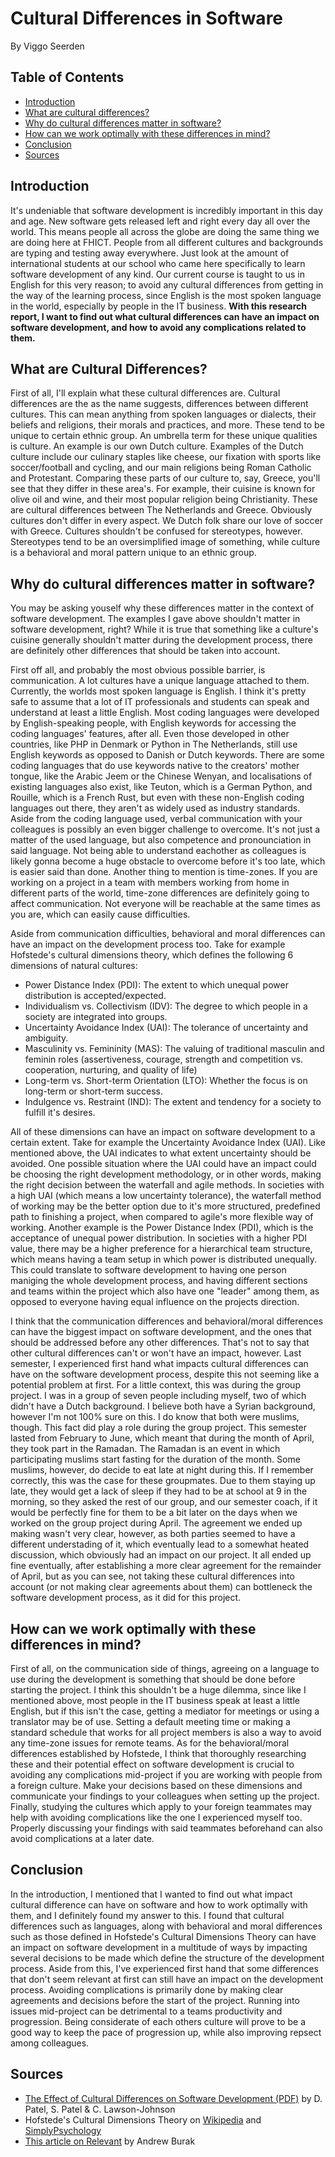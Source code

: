 # Cultural Differences in Software
By Viggo Seerden

## Table of Contents

- [Introduction](https://github.com/ViggoSeerden/FHICT-S3-Portfolio/blob/main/Research%20Report:%20Cultural%20Differences.md#introduction)
- [What are cultural differences?](https://github.com/ViggoSeerden/FHICT-S3-Portfolio/blob/main/Research%20Report:%20Cultural%20Differences.md#what-are-cultural-differences)
- [Why do cultural differences matter in software?](https://github.com/ViggoSeerden/FHICT-S3-Portfolio/blob/main/Research%20Report:%20Cultural%20Differences.md#why-do-cultural-differences-matter-in-software)
- [How can we work optimally with these differences in mind?](https://github.com/ViggoSeerden/FHICT-S3-Portfolio/blob/main/Research%20Report:%20Cultural%20Differences.md#how-can-we-work-optimally-with-these-differences-in-mind)
- [Conclusion](https://github.com/ViggoSeerden/FHICT-S3-Portfolio/blob/main/Research%20Report:%20Cultural%20Differences.md#conclusion)
- [Sources](https://github.com/ViggoSeerden/FHICT-S3-Portfolio/blob/main/Research%20Report:%20Cultural%20Differences.md#sources)

## Introduction

It's undeniable that software development is incredibly important in this day and age. New software gets released left and right every day all over the world. This means people all across the globe are doing the same thing we are doing here at FHICT. People from all different cultures and backgrounds are typing and testing away everywhere. Just look at the amount of international students at our school who came here specifically to learn software development of any kind. Our current course is taught to us in English for this very reason; to avoid any cultural differences from getting in the way of the learning process, since English is the most spoken language in the world, especially by people in the IT business. **With this research report, I want to find out what cultural differences can have an impact on software development, and how to avoid any complications related to them.**

## What are Cultural Differences?

First of all, I'll explain what these cultural differences are. Cultural differences are the as the name suggests, differences between different cultures. This can mean anything from spoken languages or dialects, their beliefs and religions, their morals and practices, and more. These tend to be unique to certain ethnic group. An umbrella term for these unique qualities is culture. An example is our own Dutch culture. Examples of the Dutch culture include our culinary staples like cheese, our fixation with sports like soccer/football and cycling, and our main religions being Roman Catholic and Protestant. Comparing these parts of our culture to, say, Greece, you'll see that they differ in these area's. For example, their cuisine is known for olive oil and wine, and their most popular religion being Christianity. These are cultural differences between The Netherlands and Greece. Obviously cultures don't differ in every aspect. We Dutch folk share our love of soccer with Greece. Cultures shouldn't be confused for stereotypes, however. Stereotypes tend to be an oversimplified image of something, while culture is a behavioral and moral pattern unique to an ethnic group. 

## Why do cultural differences matter in software?

You may be asking youself why these differences matter in the context of software development. The examples I gave above shouldn't matter in software development, right? While it is true that something like a culture's cuisine generally shouldn't matter during the development process, there are definitely other differences that should be taken into account. 

First off all, and probably the most obvious possible barrier, is communication. A lot cultures have a unique language attached to them. Currently, the worlds most spoken language is English. I think it's pretty safe to assume that a lot of IT professionals and students can speak and understand at least a little English. Most coding languages were developed by English-speaking people, with English keywords for accessing the coding languages' features, after all. Even those developed in other countries, like PHP in Denmark or Python in The Netherlands, still use English keywords as opposed to Danish or Dutch keywords. There are some coding languages that do use keywords native to the creators' mother tongue, like the Arabic Jeem or the Chinese Wenyan, and localisations of existing languages also exist, like Teuton, which is a German Python, and Rouille, which is a French Rust, but even with these non-English coding languages out there, they aren't as widely used as industry standards. Aside from the coding language used, verbal communication with your colleagues is possibly an even bigger challenge to overcome. It's not just a matter of the used language, but also competence and pronounciation in said language. Not being able to understand eachother as colleagues is likely gonna become a huge obstacle to overcome before it's too late, which is easier said than done. Another thing to mention is time-zones. If you are working on a project in a team with members working from home in different parts of the world, time-zone differences are definitely going to affect communication. Not everyone will be reachable at the same times as you are, which can easily cause difficulties.

Aside from communication difficulties, behavioral and moral differences can have an impact on the development process too. Take for example Hofstede's cultural dimensions theory, which defines the following 6 dimensions of natural cultures:

- Power Distance Index (PDI): The extent to which unequal power distribution is accepted/expected.
- Individualism vs. Collectivism (IDV): The degree to which people in a society are integrated into groups.
- Uncertainty Avoidance Index (UAI): The tolerance of uncertainty and ambiguity.
- Masculinity vs. Femininity (MAS): The valuing of traditional masculin and feminin roles (assertiveness, courage, strength and competition vs. cooperation, nurturing, and quality of life)
- Long-term vs. Short-term Orientation (LTO): Whether the focus is on long-term or short-term success.
- Indulgence vs. Restraint (IND): The extent and tendency for a society to fulfill it's desires.

All of these dimensions can have an impact on software development to a certain extent. Take for example the Uncertainty Avoidance Index (UAI). Like mentioned above, the UAI indicates to what extent uncertainty should be avoided. One possible situation where the UAI could have an impact could be choosing the right development methodology, or in other words, making the right decision between the waterfall and agile methods. In societies with a high UAI (which means a low uncertainty tolerance), the waterfall method of working may be the better option due to it's more structured, predefined path to finishing a project, when compared to agile's more flexible way of working. Another example is the Power Distance Index (PDI), which is the acceptance of unequal power distribution. In societies with a higher PDI value, there may be a higher preference for a hierarchical team structure, which means having a team setup in which power is distributed unequally. This could translate to software development to having one person maniging the whole development process, and having different sections and teams within the project which also have one "leader" among them, as opposed to everyone having equal influence on the projects direction.

I think that the communication differences and behavioral/moral differences can have the biggest impact on software development, and the ones that should be addressed before any other differences. That's not to say that other cultural differences can't or won't have an impact, however. Last semester, I experienced first hand what impacts cultural differences can have on the software development process, despite this not seeming like a potential problem at first. For a little context, this was during the group project. I was in a group of seven people including myself, two of which didn't have a Dutch background. I believe both have a Syrian background, however I'm not 100% sure on this. I do know that both were muslims, though. This fact did play a role during the group project. This semester lasted from February to June, which meant that during the month of April, they took part in the Ramadan. The Ramadan is an event in which participating muslims start fasting for the duration of the month. Some muslims, however, do decide to eat late at night during this. If I remember correctly, this was the case for these groupmates. Due to them staying up late, they would get a lack of sleep if they had to be at school at 9 in the morning, so they asked the rest of our group, and our semester coach, if it would be perfectly fine for them to be a bit later on the days when we worked on the group project during April. The agreement we ended up making wasn't very clear, however, as both parties seemed to have a different understading of it, which eventually lead to a somewhat heated discussion, which obviously had an impact on our project. It all ended up fine eventually, after establishing a more clear agreement for the remainder of April, but as you can see, not taking these cultural differences into account (or not making clear agreements about them) can bottleneck the software development process, as it did for this project.

## How can we work optimally with these differences in mind?

First of all, on the communication side of things, agreeing on a language to use during the development is something that should be done before starting the project. I think this shouldn't be a huge dilemma, since like I mentioned above, most people in the IT business speak at least a little English, but if this isn't the case, getting a mediator for meetings or using a translator may be of use. Setting a default meeting time or making a standard schedule that works for all project members is also a way to avoid any time-zone issues for remote teams. As for the behavioral/moral differences established by Hofstede, I think that thoroughly researching these and their potential effect on software development is crucial to avoiding any complications mid-project if you are working with people from a foreign culture. Make your decisions based on these dimensions and communicate your findings to your colleagues when setting up the project. Finally, studying the cultures which apply to your foreign teammates may help with avoiding complications like the one I experienced myself too. Properly discussing your findings with said teammates beforehand can also avoid complications at a later date.

## Conclusion

In the introduction, I mentioned that I wanted to find out what impact cultural difference can have on software and how to work optimally with them, and I definitely found my answer to this. I found that cultural differences such as languages, along with behavioral and moral differences such as those defined in Hofstede's Cultural Dimensions Theory can have an impact on software development in a multitude of ways by impacting several decisions to be made which define the structure of the development process. Aside from this, I've experienced first hand that some differences that don't seem relevant at first can still have an impact on the development process. Avoiding complications is primarily done by making clear agreements and decisions before the start of the project. Running into issues mid-project can be detrimental to a teams productivity and progression. Being considerate of each others culture will prove to be a good way to keep the pace of progression up, while also improving repsect among colleagues.

## Sources

- [The Effect of Cultural Differences on Software Development (PDF)](http://cit.mak.ac.ug/iccir/downloads/ICCIR_09/D%20Patel,%20C%20Lawson-Johnson%20&%20S%20Patel_09.pdf) by D. Patel, S. Patel & C. Lawson-Johnson
- Hofstede's Cultural Dimensions Theory on [Wikipedia](https://en.wikipedia.org/wiki/Hofstede%27s_cultural_dimensions_theory#:~:text=The%20original%20theory%20proposed%20four,orientation%20versus%20person%2Dorientation) and [SimplyPsychology](https://www.simplypsychology.org/hofstedes-cultural-dimensions-theory.html)
- [This article on Relevant](https://relevant.software/blog/6-best-practices-to-overcome-cultural-differences-in-offshore-software-development/) by Andrew Burak
